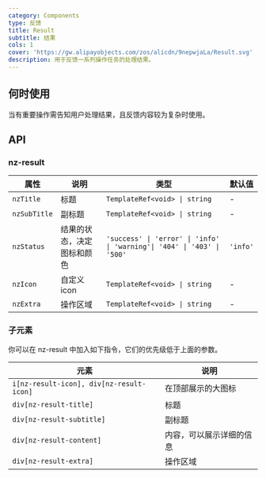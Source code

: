 ```yaml
---
category: Components
type: 反馈
title: Result
subtitle: 结果
cols: 1
cover: 'https://gw.alipayobjects.com/zos/alicdn/9nepwjaLa/Result.svg'
description: 用于反馈一系列操作任务的处理结果。
---
```



## 何时使用

当有重要操作需告知用户处理结果，且反馈内容较为复杂时使用。


## API

### nz-result

| 属性           | 说明            | 类型                                                                      | 默认值      |
|--------------|---------------|-------------------------------------------------------------------------|----------|
| `nzTitle`    | 标题            | `TemplateRef<void> \| string`                                           | -        |
| `nzSubTitle` | 副标题           | `TemplateRef<void> \| string`                                           | -        |
| `nzStatus`   | 结果的状态，决定图标和颜色 | `'success' \| 'error' \| 'info' \| 'warning'\| '404' \| '403' \| '500'` | `'info'` |
| `nzIcon`     | 自定义 icon      | `TemplateRef<void> \| string`                                           | -        |
| `nzExtra`    | 操作区域          | `TemplateRef<void> \| string`                                           | -        |

### 子元素

你可以在 nz-result 中加入如下指令，它们的优先级低于上面的参数。

| 元素                                       | 说明           |
|------------------------------------------|--------------|
| `i[nz-result-icon], div[nz-result-icon]` | 在顶部展示的大图标    |
| `div[nz-result-title]`                   | 标题           |
| `div[nz-result-subtitle]`                | 副标题          |
| `div[nz-result-content]`                 | 内容，可以展示详细的信息 |
| `div[nz-result-extra]`                   | 操作区域         |
